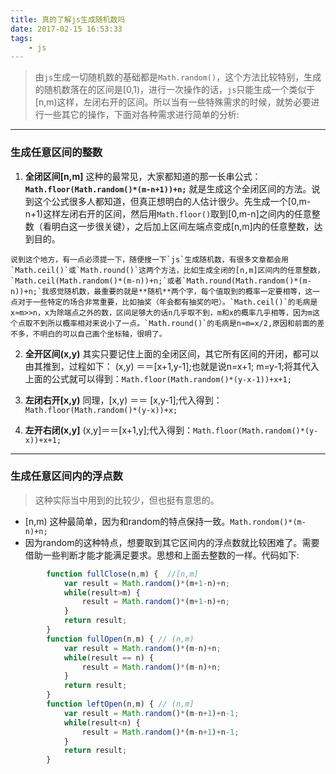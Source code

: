 ```yaml
---
title: 真的了解js生成随机数吗
date: 2017-02-15 16:53:33
tags:
    - js
---
```

>由`js`生成一切随机数的基础都是`Math.random()`，这个方法比较特别，生成的随机数落在的区间是[0,1)，进行一次操作的话，`js`只能生成一个类似于[n,m)这样，左闭右开的区间。所以当有一些特殊需求的时候，就势必要进行一些其它的操作，下面对各种需求进行简单的分析:




---

### 生成任意区间的整数

1. **全闭区间[n,m]**
    这种的最常见，大家都知道的那一长串公式：**`Math.floor(Math.random()*(m-n+1))+n;`** 就是生成这个全闭区间的方法。说到这个公式很多人都知道，但真正想明白的人估计很少。先生成一个[0,m-n+1)这样左闭右开的区间，然后用`Math.floor()`取到[0,m-n]之间内的任意整数（看明白这一步很关键），之后加上区间左端点变成[n,m]内的任意整数，达到目的。
<!-- more -->
    说到这个地方，有一点必须提一下，随便搜一下`js`生成随机数，有很多文章都会用`Math.ceil()`或`Math.round()`这两个方法，比如生成全闭的[n,m]区间内的任意整数，`Math.ceil(Math.random()*(m-n))+n;`或者`Math.round(Math.random()*(m-n))+n;`我感觉随机数，最重要的就是**随机**两个字，每个值取到的概率一定要相等，这一点对于一些特定的场合非常重要，比如抽奖（年会都有抽奖的吧）。`Math.ceil()`的毛病是x≈m>>n，x为除端点之外的数，区间足够大的话n几乎取不到，m和x的概率几乎相等，因为m这个点取不到所以概率相对来说小了一点。`Math.round()`的毛病是n≈m=x/2,原因和前面的差不多，不明白的可以自己画个坐标轴，很明了。

2. **全开区间(x,y)**
    其实只要记住上面的全闭区间，其它所有区间的开闭，都可以由其推到，过程如下：
    (x,y) ＝＝[x+1,y-1];也就是说n=x+1; m=y-1;将其代入上面的公式就可以得到：`Math.floor(Math.random()*(y-x-1))+x+1;`
    
3. **左闭右开[x,y)**
    同理，[x,y) ＝＝ [x,y-1];代入得到：`Math.floor(Math.random()*(y-x))+x;`

4. **左开右闭(x,y]**
    (x,y]＝＝[x+1,y];代入得到：`Math.floor(Math.random()*(y-x))+x+1;`
    
---

### 生成任意区间内的浮点数
>这种实际当中用到的比较少，但也挺有意思的。

* [n,m) 
    这种最简单，因为和random的特点保持一致。`Math.rondom()*(m-n)+n;`
* 因为random的这种特点，想要取到其它区间内的浮点数就比较困难了。需要借助一些判断才能才能满足要求。思想和上面去整数的一样。代码如下:

```javascript
        function fullClose(n,m) {  //[n,m]
            var result = Math.random()*(m+1-n)+n;
            while(result>m) {
                result = Math.random()*(m+1-n)+n;
            }
            return result;
        }
        function fullOpen(n,m) { // (n,m)
            var result = Math.random()*(m-n)+n;
            while(result == n) {
                result = Math.random()*(m-n)+n;
            }
            return result;
        }
        function leftOpen(n,m) { // (n,m]
            var result = Math.random()*(m-n+1)+n-1;
            while(result<n) {
                result = Math.random()*(m-n+1)+n-1;
            }
            return result;
        }
```

